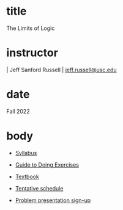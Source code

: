 # title
The Limits of Logic

# instructor

| Jeff Sanford Russell
| <jeff.russell@usc.edu>

# date

Fall 2022

# body

-   [Syllabus](https://www.dropbox.com/s/g6emgm8w5v0r29b/syllabus-handout.pdf?dl=0)

-   [Guide to Doing Exercises](https://www.dropbox.com/s/rrfik8ifcnmhauc/exercises-handout.pdf?dl=0)

-   [Textbook](./limits-of-logic.pdf)

-   [Tentative schedule](https://docs.google.com/spreadsheets/d/1uqkt8W_ZWv--VIq04hdgOF4SXHckRUKf9ddntVlA8vo/edit?usp=sharing)

-   [Problem presentation sign-up](https://docs.google.com/spreadsheets/d/1P5wg0_PAFmDCQrEbr8XnXFL4_zplhAyWy2oavHuemKM/edit?usp=sharing)
